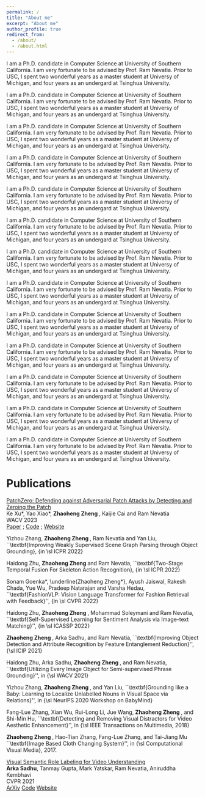 ```yaml
---
permalink: /
title: "About me"
excerpt: "About me"
author_profile: true
redirect_from: 
  - /about/
  - /about.html
---
```


I am a Ph.D. candidate in Computer Science at University of Southern California. I am very fortunate to be advised by Prof. Ram Nevatia. Prior to USC, I spent two wonderful years as a master student at Universy of Michigan, and four years as an undergard at Tsinghua University. 

I am a Ph.D. candidate in Computer Science at University of Southern California. I am very fortunate to be advised by Prof. Ram Nevatia. Prior to USC, I spent two wonderful years as a master student at Universy of Michigan, and four years as an undergard at Tsinghua University. 

I am a Ph.D. candidate in Computer Science at University of Southern California. I am very fortunate to be advised by Prof. Ram Nevatia. Prior to USC, I spent two wonderful years as a master student at Universy of Michigan, and four years as an undergard at Tsinghua University. 

I am a Ph.D. candidate in Computer Science at University of Southern California. I am very fortunate to be advised by Prof. Ram Nevatia. Prior to USC, I spent two wonderful years as a master student at Universy of Michigan, and four years as an undergard at Tsinghua University. 

I am a Ph.D. candidate in Computer Science at University of Southern California. I am very fortunate to be advised by Prof. Ram Nevatia. Prior to USC, I spent two wonderful years as a master student at Universy of Michigan, and four years as an undergard at Tsinghua University. 

I am a Ph.D. candidate in Computer Science at University of Southern California. I am very fortunate to be advised by Prof. Ram Nevatia. Prior to USC, I spent two wonderful years as a master student at Universy of Michigan, and four years as an undergard at Tsinghua University. 

I am a Ph.D. candidate in Computer Science at University of Southern California. I am very fortunate to be advised by Prof. Ram Nevatia. Prior to USC, I spent two wonderful years as a master student at Universy of Michigan, and four years as an undergard at Tsinghua University. 

I am a Ph.D. candidate in Computer Science at University of Southern California. I am very fortunate to be advised by Prof. Ram Nevatia. Prior to USC, I spent two wonderful years as a master student at Universy of Michigan, and four years as an undergard at Tsinghua University. 

I am a Ph.D. candidate in Computer Science at University of Southern California. I am very fortunate to be advised by Prof. Ram Nevatia. Prior to USC, I spent two wonderful years as a master student at Universy of Michigan, and four years as an undergard at Tsinghua University. 

I am a Ph.D. candidate in Computer Science at University of Southern California. I am very fortunate to be advised by Prof. Ram Nevatia. Prior to USC, I spent two wonderful years as a master student at Universy of Michigan, and four years as an undergard at Tsinghua University. 

I am a Ph.D. candidate in Computer Science at University of Southern California. I am very fortunate to be advised by Prof. Ram Nevatia. Prior to USC, I spent two wonderful years as a master student at Universy of Michigan, and four years as an undergard at Tsinghua University. 

I am a Ph.D. candidate in Computer Science at University of Southern California. I am very fortunate to be advised by Prof. Ram Nevatia. Prior to USC, I spent two wonderful years as a master student at Universy of Michigan, and four years as an undergard at Tsinghua University. 

I am a Ph.D. candidate in Computer Science at University of Southern California. I am very fortunate to be advised by Prof. Ram Nevatia. Prior to USC, I spent two wonderful years as a master student at Universy of Michigan, and four years as an undergard at Tsinghua University. 


<h1 id="publications"> Publications </h1>

<p><u>PatchZero: Defending against Adversarial Patch Attacks by Detecting and Zeroing the Patch</u><br>
Ke Xu*, Yao Xiao*, <strong> Zhaoheng Zheng </strong>, Kaijie Cai and Ram Nevatia
<br> WACV 2023<br>
<a href="https://arxiv.org/abs/2207.01795" class="btn btn--success">Paper</a>
; <a href="https://github.com/TheShadow29/VidSitu" class="btn btn--warning">Code</a>
; <a href="https://vidsitu.org/" class="btn btn--danger">Website</a></p>


Yizhou Zhang, <strong> Zhaoheng Zheng </strong>, Ram Nevatia and Yan Liu, ``\textbf{Improving Weakly Supervised Scene Graph Parsing
through Object Grounding}, {in \sl ICPR 2022}

Haidong Zhu, <strong> Zhaoheng Zheng </strong> and Ram Nevatia, ``\textbf{Two-Stage Temporal Fusion For Skeleton Action Recognition}, {in \sl ICPR 2022}

Sonam Goenka*, \underline{Zhaoheng Zheng*}, Ayush Jaiswal, Rakesh Chada, Yue Wu, Pradeep Natarajan and Varsha Hedau, ``\textbf{FashionVLP: Vision Language Transformer for Fashion Retrieval with Feedback}'', {in \sl CVPR 2022}

Haidong Zhu, <strong> Zhaoheng Zheng </strong>, Mohammad Soleymani and Ram Nevatia, ``\textbf{Self-Supervised Learning for Sentiment Analysis via Image-text Matching}'', {in \sl ICASSP 2022}

<strong> Zhaoheng Zheng </strong>, Arka Sadhu, and Ram Nevatia, ``\textbf{Improving Object Detection and Attribute Recognition by Feature Entanglement Reduction}'', {\sl ICIP 2021}

Haidong Zhu, Arka Sadhu, <strong> Zhaoheng Zheng </strong>, and Ram Nevatia, ``\textbf{Utilizing Every Image Object for Semi-supervised Phrase Grounding}'', in {\sl WACV 2021}

Yizhou Zhang, <strong> Zhaoheng Zheng </strong>, and Yan Liu, ``\textbf{Grounding like a Baby: Learning to Localize Unlabelled Nouns in Visual Space via Relations}'', in {\sl NeurIPS 2020 Workshop on BabyMind}

Fang-Lue Zhang, Xian Wu, Rui-Long Li, Jue Wang, <strong> Zhaoheng Zheng </strong>, and Shi-Min Hu, ``\textbf{Detecting and Removing Visual Distractors for Video Aesthetic Enhancement}'', in {\sl IEEE Transactions on Multimedia, 2018}

<strong> Zhaoheng Zheng </strong>, Hao-Tian Zhang, Fang-Lue Zhang, and Tai-Jiang Mu ``\textbf{Image Based Cloth Changing System}'', in {\sl Computational Visual Media}, 2017. 

<p><u>Visual Semantic Role Labeling for Video Understanding</u><br>
<strong>Arka Sadhu</strong>, Tanmay Gupta, Mark Yatskar, Ram Nevatia, Aniruddha Kembhavi<br>
CVPR 2021<br>
<a href="https://arxiv.org/abs/2104.00990" class="btn btn--success">ArXiv</a>
<a href="https://github.com/TheShadow29/VidSitu" class="btn btn--warning">Code</a>
<a href="https://vidsitu.org/" class="btn btn--danger">Website</a></p>